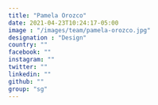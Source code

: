 ```yaml
---
title: "Pamela Orozco"
date: 2021-04-23T10:24:17-05:00
image : "/images/team/pamela-orozco.jpg"
designation : "Design"
country: ""
facebook: ""
instagram: ""
twitter: ""
linkedin: ""
github: ""
group: "sg"
---
```


